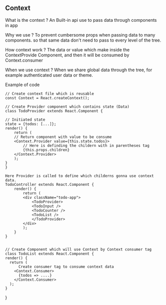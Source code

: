 ## Context
What is the context ?
An Built-in api use to pass data through components in app

Why we use ?
To prevent cumbersome props when passing data to many components. so that same data don't need to pass to every level of the tree.

How context work ?
The data or value which make inside the ContextProvide Component, and then it will be consumed by Context.consumer

When we use context ?
When we share global data through the tree, for example authenticated user data or theme.

Example of code
    
    // Create context file which is reusable
    const Context = React.createContext();
    
    // Create Provider component which contains state (Data)
    class TodoProvider extends React.Component {
    
    // Initiated state
    state = {todos: [...]};
    render() {
        return (
        // Return component with value to be consume    
        <Context.Provider value={this.state.todos}>
            // Here is definding the childern with in parentheses tag
            {this.props.children}
        </Context.Provider>
        );
    }
    }

    Here Provider is called to define which childerns gonna use context data.
    TodoController extends React.Component {
        render() {
            return (
            <div className="todo-app">
                <TodoProvider>
                <TodoInput />
                <TodoCounter />
                <TodoList />
                </TodoProvider>
            </div>
            );
        }
    }


    // Create Component which will use Context by Context consumer tag
    class TodoList extends React.Component {
    render() {
      return (
          Create consumer tag to consume context data
        <Context.Consumer>
          {todos => ....}
        </Context.Consumer>
      );
    }
  }